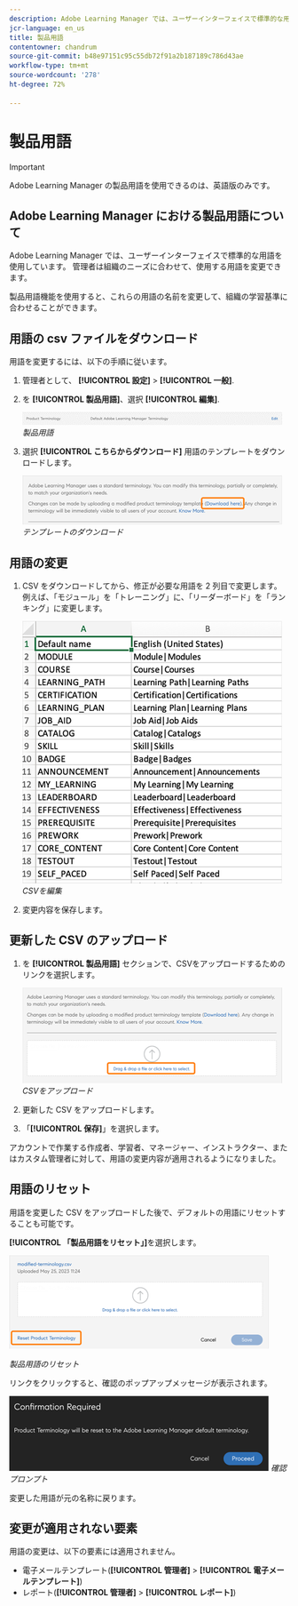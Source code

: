 ```yaml
---
description: Adobe Learning Manager では、ユーザーインターフェイスで標準的な用語を使用しています。 管理者は組織のニーズに合わせて、使用する用語を変更できます。
jcr-language: en_us
title: 製品用語
contentowner: chandrum
source-git-commit: b48e97151c95c55db72f91a2b187189c786d43ae
workflow-type: tm+mt
source-wordcount: '278'
ht-degree: 72%

---
```


# 製品用語

>[!IMPORTANT]
>
>Adobe Learning Manager の製品用語を使用できるのは、英語版のみです。

## Adobe Learning Manager における製品用語について

Adobe Learning Manager では、ユーザーインターフェイスで標準的な用語を使用しています。 管理者は組織のニーズに合わせて、使用する用語を変更できます。

製品用語機能を使用すると、これらの用語の名前を変更して、組織の学習基準に合わせることができます。

## 用語の csv ファイルをダウンロード

用語を変更するには、以下の手順に従います。

1. 管理者として、 **[!UICONTROL 設定]** > **[!UICONTROL 一般]**.
1. を **[!UICONTROL 製品用語]**、選択 **[!UICONTROL 編集]**.

   ![](assets/product-terminology-settings.png)
   _製品用語_

1. 選択 **[!UICONTROL こちらからダウンロード]** 用語のテンプレートをダウンロードします。

   ![](assets/download-here-pt.png)
   _テンプレートのダウンロード_

## 用語の変更

1. CSV をダウンロードしてから、修正が必要な用語を 2 列目で変更します。 例えば、「モジュール」を「トレーニング」に、「リーダーボード」を「ランキング」に変更します。

   ![](assets/csv-product-terminology.png)
   _CSVを編集_

1. 変更内容を保存します。

## 更新した CSV のアップロード

1. を **[!UICONTROL 製品用語]** セクションで、CSVをアップロードするためのリンクを選択します。

   ![](assets/update-the-csv.png)
   _CSVをアップロード_

1. 更新した CSV をアップロードします。
1. 「**[!UICONTROL 保存]**」を選択します。

アカウントで作業する作成者、学習者、マネージャー、インストラクター、またはカスタム管理者に対して、用語の変更内容が適用されるようになりました。

## 用語のリセット

用語を変更した CSV をアップロードした後で、デフォルトの用語にリセットすることも可能です。

**[!UICONTROL 「製品用語をリセット」]**&#x200B;を選択します。

![](assets/reset-the-terminology.png)

_製品用語のリセット_

リンクをクリックすると、確認のポップアップメッセージが表示されます。

![](assets/confirmation.png)
_確認プロンプト_

変更した用語が元の名称に戻ります。

## 変更が適用されない要素

用語の変更は、以下の要素には適用されません。

* 電子メールテンプレート(**[!UICONTROL 管理者]** > **[!UICONTROL 電子メールテンプレート]**)
* レポート(**[!UICONTROL 管理者]** > **[!UICONTROL レポート]**)

